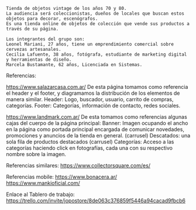     Tienda de objetos vintage de los años 70 y 80.
    La audiencia será coleccionistas, dueños de locales que buscan estos objetos para decorar, escenógrafos.
    Es una tienda online de objetos de colección que vende sus productos a través de su página. 
    
    Los integrantes del grupo son: 
    Leonel Mariani, 27 años, tiene un emprendimiento comercial sobre cervezas artesanales. 
    Cecilia Lafuente, 38 años, fotógrafa, estudiante de marketing digital y herramientas de diseño.
    Marcela Bustamante, 62 años, Licenciada en Sistemas. 

Referencias:

https://www.salazarcasa.com.ar/
De esta página tomamos como referencia el header y el footer, y diagramamos la distribución de los
elementos de manera similar. Header: Logo, buscador, usuario, carrito de compras, categorías. Footer:
Categorías, información de contacto, redes sociales.

https://www.landmark.com.ar/
De esta tomamos como referencias algunas cajas del cuerpo de la página principal: Banner: Imagen
ocupando el ancho en la página como portada principal encargada de comunicar novedades,
promociones y anuncios de la tienda en general. (carrusel) Descatados: una sola fila de productos
destacados (carrusel) Categorías: Acceso a las categorías haciendo click en fotografías, cada una con su
respectivo nombre sobre la imagen.

Referencias similares:
https://www.collectorsquare.com/es/

Referencias mobile:
https://www.bonacera.ar/
https://www.mankioficial.com/


Enlace al Tablero de trabajo:
https://trello.com/invite/jopostore/8de063c376859f5446a94cacad9fbcb6